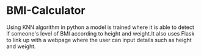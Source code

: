# BMI-Calculator
Using KNN algorithm in  python a model is trained where it is able to detect if someone's level of BMI according to height and weight.It also uses Flask to link up with a webpage where the user can input details such as height and weight. 
